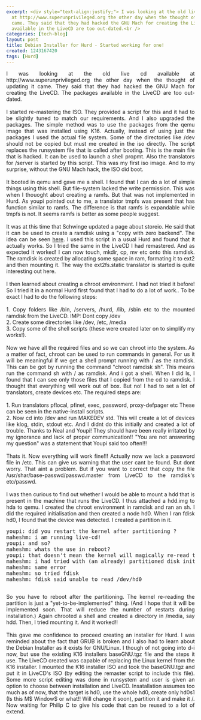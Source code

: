 ```yaml
---
excerpt: <div style="text-align:justify;"> I was looking at the old live cd available
  at http://www.superunprivileged.org the other day when the thought of updating it
  came. They said that they had hacked the GNU Mach for creating the LiveCD. The packages
  available in the LiveCD are too out-dated.<br />
categories: [tech-blog]
layout: post
title: Debian Installer for Hurd - Started working for one!
created: 1243167420
tags: [Hurd]
---
```

<div style="text-align:justify;"> I was looking at the old live cd available at http://www.superunprivileged.org the other day when the thought of updating it came. They said that they had hacked the GNU Mach for creating the LiveCD. The packages available in the LiveCD are too out-dated.<br /><br />I started re-mastering the ISO. They provided a script for this and it had to be slightly tuned to match our requirements. And I also upgraded the packages. The simple method was to use the packages from the qemu image that was installed using K16. Actually, instead of using just the packages I used the actual file system. Some of the directories like /dev should not be copied but must me created in the iso directly. The script replaces the runsystem file that is called after booting. This is the main file that is hacked. It can be used to launch a shell propmt. Also the translators for /server is started by this script. This was my first iso image. And to my surprise, without the GNU Mach hack, the ISO did boot.<br /><br />It booted in qemu and gave me a shell. I found that I can do a lot of simple things using this shell. But file-system lacked the write permission. This was when I thouoght about creating a ramfs. But that was not implemented in Hurd. As youpi pointed out to me, a translator tmpfs was present that has function similar to ramfs. The difference is that ramfs is expandable while tmpfs is not. It seems ramfs is better as some people suggest.<br /><br />It was at this time that Schwinge updated a page about storeio. He said that it can be used to create a ramdisk using a "copy with zero backend". The idea can be seen <a href="http://www.bddebian.com:8888/%7Ehurd-web/hurd/libstore/">here</a>. I used this script in a usual Hurd and found that it actually works. So I tried the same in the LiveCD I had remastered. And as expected it worked! I can now touch, mkdir, cp, mv etc onto this ramdisk. The ramdisk is created by allocating some space in ram, formating it to ext2 and then mounting it. The way the ext2fs.static translator is started is quite interesting out here.<br /><br />I then learned about creating a chroot environment. I had not tried it before! So I tried it in a normal Hurd first found that I had to do a lot of work.. To be exact I had to do the following steps:<br /><br />1. Copy folders like /bin, /servers, /hurd, /lib, /sbin etc to the mounted ramdisk from the LiveCD. IMP: Dont copy /dev<br />2. Create some directories like /dev, /etc, /media<br />3. Copy some of the shell scripts (these were created later on to simplify my works!).<br /><br />Now we have all the required files and so we can chroot into the system. As a matter of fact, chroot can be used to run commands in general. For us it will be meaningful if we get a shell prompt running with / as the ramdisk. This can be got by running the command "chroot ramdisk sh". This means run the command sh with / as ramdisk. And i got a shell. When I did ls, I found that I can  see only those files that I copied from the cd to ramdisk. I thought that everything will work out of box. But no! I had to set a lot of translators, create devices etc. The required steps are:<br /><br />1. Run translators pflocal, pfinet, exec, password, proxy-defpager etc These can be seen in the native-install scripts.<br />2. Now cd into /dev and run MAKEDEV std. This will create a lot of devices like klog, stdin, stdout etc. And I didnt do this initially and created a lot of trouble. Thanks to Neal and Youpi! They should have been really irritated by my ignorance and lack of proper communication!! "You are not answering my question" was a statement that Youpi said too often!!!<br /><br />Thats it. Now everything will work fine!!! Actually now we lack a password file in /etc. This can give us warning that the user cant be found. But dont worry. That aint a problem. But if you want to correct that copy the file /usr/shar/base-passwd/passwd.master from LiveCD to the ramdisk's etc/passwd.<br /><br />I was then curious to find out whether I would be able to mount a hdd that is present in the machine that runs the LiveCD. I thus attached a hdd.img to hda to qemu. I created the chroot environment in ramdisk and ran an sh. I did the required initialisation and then created a node hd0. When I ran fdisk hd0, I found that the device was detected. I created a partition in it.<br /><pre>youpi: did you restart the kernel after partitioning ?<br />maheshm: i am running live-cd!<br />youpi: and so?<br />maheshm: whats the use in reboot?<br />youpi: that doesn't mean the kernel will magically re-read the hdd partition<br />maheshm: i had tried with (an already) partitioned disk initially (This has been edited)<br />maheshm: same error<br />maheshm: so tried fdisk<br />maheshm: fdisk said unable to read /dev/hd0<br /><br /></pre> So you have to reboot after the partitioning.  The kernel re-reading the partition is just a "yet-to-be-implemented" thing. (And I hope that it will be implemented soon. That will reduce the number of restarts during installation.) Again chrooted a shell and created a directory in /media, say hdd. Then, I tried mounting it. And it worked!!<br /><br />This gave me confidence to proceed creating an installer for Hurd. I was reminded about the fact that GRUB is broken and I also had to learn about the Debian Installer as it exists for GNU/Linux. I though of not going into d-i now, but use the existing K16 installers baseGNU.tgz file and the steps it use. The LiveCD created was capable of replacing the Linux kernel from the K16 installer. I mounted the K16 installer ISO and took the baseGNU.tgz and put it in LiveCD's ISO (by editing the remaster script to include this file). Some more script editing was done in runsystem and user is given an option to choose between installation and LiveCD. Insatallation assumes too much as of now, that the target is hd0, use the whole hd0, create only hd0s1 (Is this M$ Window$ or what!! Will change it soon), partition it and make it /. Now waiting for Philip C to give his code that can be reused to a lot of extend.<br /></div>
